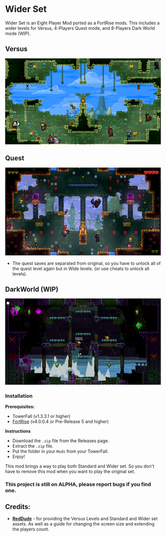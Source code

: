 # Wider Set

Wider Set is an Eight Player Mod ported as a FortRise mods. This includes a wider levels for Versus, 4-Players Quest mode, and 8-Players Dark World mode (WIP). 

## Versus
![versus](./img/eight-player-versus.png)

## Quest
![quest](./img/eight-player-quest.png)

+ The quest saves are separated from original, so you have to unlock all of the quest level again but in Wide levels. (or use cheats to unlock all levels).

## DarkWorld (WIP)
![darkworld](./img/eight-player-darkworld.png)

### Installation
**Prerequisites:**
+ TowerFall (v1.3.3.1 or higher)
+ [FortRise](https://github.com/Terria-K/FortRise) (v4.0.0.4 or Pre-Release 5 and higher)

**Instructions**
+ Download the `.zip` file from the Releases page.
+ Extract the `.zip` file.
+ Put the folder in your `Mods` from your TowerFall.
+ Enjoy!

This mod brings a way to play both Standard and Wider set. So you don't have to remove this mod when you want to play the original set.

### This project is still on ALPHA, please report bugs if you find one.

## Credits:
+ **[RedDude](https://github.com/RedDude)** - for providing the Versus Levels and Standard and Wider set assets. As well as a guide for changing the screen size and extending the players count.